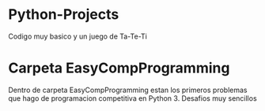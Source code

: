# Python-Projects

Codigo muy basico y un juego de Ta-Te-Ti

# Carpeta EasyCompProgramming

Dentro de carpeta EasyCompProgramming estan los primeros problemas que hago de programacion competitiva en Python 3. Desafios muy sencillos
